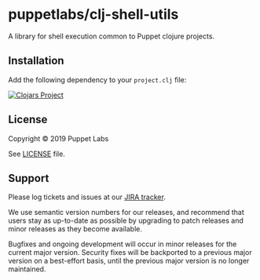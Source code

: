 # puppetlabs/clj-shell-utils

A library for shell execution common to Puppet clojure projects.

## Installation

Add the following dependency to your `project.clj` file:

[![Clojars Project](http://clojars.org/puppetlabs/clj-shell-utils/latest-version.svg)](http://clojars.org/puppetlabs/clj-shell-utils)

## License

Copyright © 2019 Puppet Labs

See [LICENSE](LICENSE) file.

## Support

Please log tickets and issues at our [JIRA tracker](https://tickets.puppetlabs.com/).

We use semantic version numbers for our releases, and recommend that users stay
as up-to-date as possible by upgrading to patch releases and minor releases as
they become available.

Bugfixes and ongoing development will occur in minor releases for the current
major version. Security fixes will be backported to a previous major version on
a best-effort basis, until the previous major version is no longer maintained.

